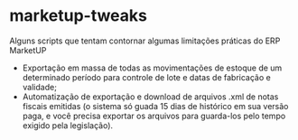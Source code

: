 # marketup-tweaks

Alguns scripts que tentam contornar algumas limitações práticas do ERP MarketUP

  - Exportação em massa de todas as movimentações de estoque de um determinado período para controle de lote e datas de fabricação e validade;
  - Automatização de exportação e download de arquivos .xml de notas fiscais emitidas (o sistema só guada 15 dias de histórico em sua versão paga, e você precisa exportar os arquivos para guarda-los pelo tempo exigido pela legislação).
